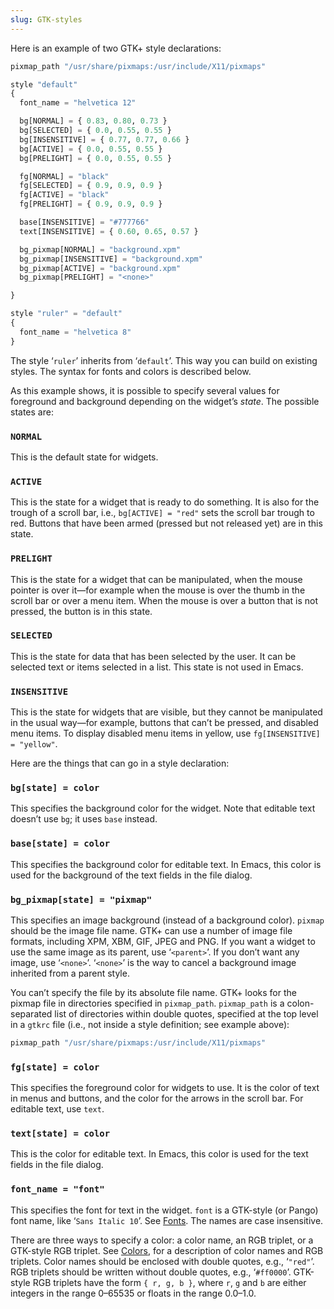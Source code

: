 ```yaml
---
slug: GTK-styles
---
```


Here is an example of two GTK+ style declarations:

```lisp
pixmap_path "/usr/share/pixmaps:/usr/include/X11/pixmaps"

style "default"
{
  font_name = "helvetica 12"

  bg[NORMAL] = { 0.83, 0.80, 0.73 }
  bg[SELECTED] = { 0.0, 0.55, 0.55 }
  bg[INSENSITIVE] = { 0.77, 0.77, 0.66 }
  bg[ACTIVE] = { 0.0, 0.55, 0.55 }
  bg[PRELIGHT] = { 0.0, 0.55, 0.55 }

  fg[NORMAL] = "black"
  fg[SELECTED] = { 0.9, 0.9, 0.9 }
  fg[ACTIVE] = "black"
  fg[PRELIGHT] = { 0.9, 0.9, 0.9 }

  base[INSENSITIVE] = "#777766"
  text[INSENSITIVE] = { 0.60, 0.65, 0.57 }

  bg_pixmap[NORMAL] = "background.xpm"
  bg_pixmap[INSENSITIVE] = "background.xpm"
  bg_pixmap[ACTIVE] = "background.xpm"
  bg_pixmap[PRELIGHT] = "<none>"

}

style "ruler" = "default"
{
  font_name = "helvetica 8"
}
```

The style ‘`ruler`’ inherits from ‘`default`’. This way you can build on existing styles. The syntax for fonts and colors is described below.

As this example shows, it is possible to specify several values for foreground and background depending on the widget’s *state*. The possible states are:

### `NORMAL`

This is the default state for widgets.

### `ACTIVE`

This is the state for a widget that is ready to do something. It is also for the trough of a scroll bar, i.e., `bg[ACTIVE] = "red"` sets the scroll bar trough to red. Buttons that have been armed (pressed but not released yet) are in this state.

### `PRELIGHT`

This is the state for a widget that can be manipulated, when the mouse pointer is over it—for example when the mouse is over the thumb in the scroll bar or over a menu item. When the mouse is over a button that is not pressed, the button is in this state.

### `SELECTED`

This is the state for data that has been selected by the user. It can be selected text or items selected in a list. This state is not used in Emacs.

### `INSENSITIVE`

This is the state for widgets that are visible, but they cannot be manipulated in the usual way—for example, buttons that can’t be pressed, and disabled menu items. To display disabled menu items in yellow, use `fg[INSENSITIVE] = "yellow"`.

Here are the things that can go in a style declaration:

### `bg[state] = color`

This specifies the background color for the widget. Note that editable text doesn’t use `bg`; it uses `base` instead.

### `base[state] = color`

This specifies the background color for editable text. In Emacs, this color is used for the background of the text fields in the file dialog.

### `bg_pixmap[state] = "pixmap"`

This specifies an image background (instead of a background color). `pixmap` should be the image file name. GTK+ can use a number of image file formats, including XPM, XBM, GIF, JPEG and PNG. If you want a widget to use the same image as its parent, use ‘`<parent>`’. If you don’t want any image, use ‘`<none>`’. ‘`<none>`’ is the way to cancel a background image inherited from a parent style.

You can’t specify the file by its absolute file name. GTK+ looks for the pixmap file in directories specified in `pixmap_path`. `pixmap_path` is a colon-separated list of directories within double quotes, specified at the top level in a `gtkrc` file (i.e., not inside a style definition; see example above):

```lisp
pixmap_path "/usr/share/pixmaps:/usr/include/X11/pixmaps"
```

### `fg[state] = color`

This specifies the foreground color for widgets to use. It is the color of text in menus and buttons, and the color for the arrows in the scroll bar. For editable text, use `text`.

### `text[state] = color`

This is the color for editable text. In Emacs, this color is used for the text fields in the file dialog.

### `font_name = "font"`

This specifies the font for text in the widget. `font` is a GTK-style (or Pango) font name, like ‘`Sans Italic 10`’. See [Fonts](/docs/emacs/Fonts). The names are case insensitive.

There are three ways to specify a color: a color name, an RGB triplet, or a GTK-style RGB triplet. See [Colors](/docs/emacs/Colors), for a description of color names and RGB triplets. Color names should be enclosed with double quotes, e.g., ‘`"red"`’. RGB triplets should be written without double quotes, e.g., ‘`#ff0000`’. GTK-style RGB triplets have the form `{ r, g, b }`<!-- /@w -->, where `r`, `g` and `b` are either integers in the range 0–65535 or floats in the range 0.0–1.0.
